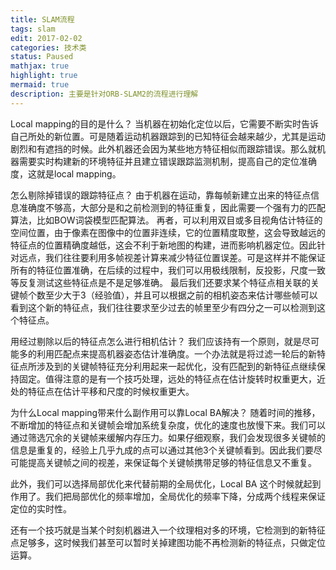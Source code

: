 ```yaml
---
title: SLAM流程
tags: slam
edit: 2017-02-02
categories: 技术类
status: Paused
mathjax: true
highlight: true
mermaid: true
description: 主要是针对ORB-SLAM2的流程进行理解
---
```

Local mapping的目的是什么？
当机器在初始化定位以后，它需要不断实时告诉自己所处的新位置。可是随着运动机器跟踪到的已知特征会越来越少，尤其是运动剧烈和有遮挡的时候。此外机器还会因为某些地方特征相似而跟踪错误。那么就机器需要实时构建新的环境特征并且建立错误跟踪监测机制，提高自己的定位准确度，这就是local mapping。

怎么剔除掉错误的跟踪特征点？
由于机器在运动，靠每帧新建立出来的特征点信息准确度不够高，大部分是和之前检测到的特征重复，因此需要一个强有力的匹配算法，比如BOW词袋模型匹配算法。
再者，可以利用双目或多目视角估计特征的空间位置，由于像素在图像中的位置非连续，它的位置精度取整，这会导致越远的特征点的位置精确度越低，这会不利于新地图的构建，进而影响机器定位。因此针对远点，我们往往要利用多帧视差计算来减少特征位置误差。可是这样并不能保证所有的特征位置准确，在后续的过程中，我们可以用极线限制，反投影，尺度一致等反复测试这些特征点是不是足够准确。
最后我们还要求某个特征点相关联的关键帧个数至少大于3（经验值），并且可以根据之前的相机姿态来估计哪些帧可以看到这个新的特征点，我们往往要求至少过去的帧里至少有四分之一可以检测到这个特征点。

用经过剔除以后的特征点怎么进行相机估计？
我们应该持有一个原则，就是尽可能多的利用匹配点来提高机器姿态估计准确度。一个办法就是将过滤一轮后的新特征点所涉及到的关键帧特征充分利用起来一起优化，没有匹配到的新特征点继续保持固定。值得注意的是有一个技巧处理，远处的特征点在估计旋转时权重更大，近处的特征点在估计平移和尺度的时候权重更大。

为什么Local mapping带来什么副作用可以靠Local BA解决？
随着时间的推移，不断增加的特征点和关键帧会增加系统复杂度，优化的速度也放慢下来。我们可以通过筛选冗余的关键帧来缓解内存压力。如果仔细观察，我们会发现很多关键帧的信息是重复的，经验上几乎九成的点可以通过其他3个关键帧看到。因此我们要尽可能提高关键帧之间的视差，来保证每个关键帧携带足够的特征信息又不重复。

此外，我们可以选择局部优化来代替前期的全局优化，Local BA 这个时候就起到作用了。我们把局部优化的频率增加，全局优化的频率下降，分成两个线程来保证定位的实时性。

还有一个技巧就是当某个时刻机器进入一个纹理相对多的环境，它检测到的新特征点足够多，这时候我们甚至可以暂时关掉建图功能不再检测新的特征点，只做定位运算。